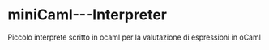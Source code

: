 # miniCaml---Interpreter
Piccolo interprete scritto in ocaml per la valutazione di espressioni in oCaml
